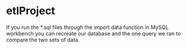 # etlProject

If you run the *.sql files through the import data function in MySQL workbench you can recreate our database and the one query we ran to compare the two sets of data.  
